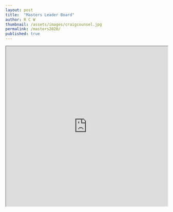 ```yaml
---
layout: post
title:  "Masters Leader Board"
author: R C W
thumbnail: /assets/images/craigcounsel.jpg
permalink: /masters2020/
published: true
---
```

<iframe src="https://docs.google.com/spreadsheets/d/e/2PACX-1vQFtxpJ1BgHl563cOq7p0inkjwzhuT8Cmt_3LkMvYVD1Jy_LKu1twBtUM6Va1KvSW2ZUrEnzeV2PsSj/pubhtml?gid=0&amp;single=true&amp;widget=true&amp;headers=false" style="width:100%; height:500px;overflow:auto;"></iframe>